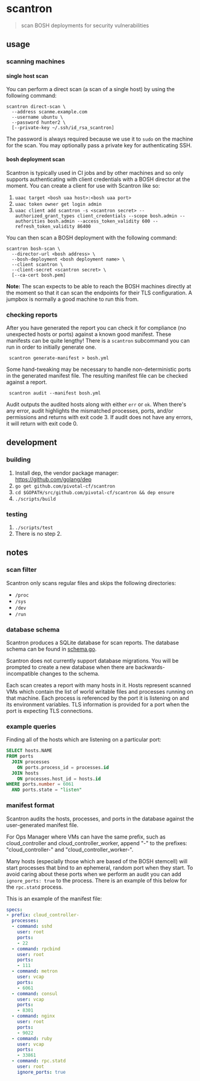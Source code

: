 # scantron

> scan BOSH deployments for security vulnerabilities

## usage

### scanning machines

#### single host scan

You can perform a direct scan (a scan of a single host) by using the following
command:

    scantron direct-scan \
      --address scanme.example.com
      --username ubuntu \
      --password hunter2 \
      [--private-key ~/.ssh/id_rsa_scantron]

The password is always required because we use it to `sudo` on the machine for
the scan. You may optionally pass a private key for authenticating SSH.

#### bosh deployment scan

Scantron is typically used in CI jobs and by other machines and so only
supports authenticating with client credentials with a BOSH director at the
moment. You can create a client for use with Scantron like so:

1. `uaac target <bosh uaa host>:<bosh uaa port>`
2. `uaac token owner get login admin`
3. `uaac client add scantron -s <scantron secret> --authorized_grant_types client_credentials --scope bosh.admin --authorities bosh.admin --access_token_validity 600 --refresh_token_validity 86400`

You can then scan a BOSH deployment with the following command:

    scantron bosh-scan \
      --director-url <bosh address> \
      --bosh-deployment <bosh deployment name> \
      --client scantron \
      --client-secret <scantron secret> \
      [--ca-cert bosh.pem]

**Note:** The scan expects to be able to reach the BOSH machines directly at
the moment so that it can scan the endpoints for their TLS configuration. A
jumpbox is normally a good machine to run this from.

### checking reports

After you have generated the report you can check it for compliance (no
unexpected hosts or ports) against a known good manifest. These manifests can
be quite lengthy! There is a `scantron` subcommand you can run in order to
initially generate one.

     scantron generate-manifest > bosh.yml

Some hand-tweaking may be necessary to handle non-deterministic ports in the
generated manifest file. The resulting manifest file can be checked against a
report.

     scantron audit --manifest bosh.yml

Audit outputs the audited hosts along with either `err` or `ok`. When there's
any error, audit highlights the mismatched processes, ports, and/or permissions
and returns with exit code 3. If audit does not have any errors, it will return
with exit code 0.

## development

### building

1. Install dep, the vendor package manager: https://github.com/golang/dep
2. `go get github.com/pivotal-cf/scantron`
3. `cd $GOPATH/src/github.com/pivotal-cf/scantron && dep ensure`
4. `./scripts/build`

### testing

1. `./scripts/test`
2. There is no step 2.

## notes

### scan filter

Scantron only scans regular files and skips the following directories:

  * `/proc`
  * `/sys`
  * `/dev`
  * `/run`

### database schema

Scantron produces a SQLite database for scan reports. The database schema can
be found in [schema.go](https://github.com/pivotal-cf/scantron/blob/master/db/schema.go).

Scantron does not currently support database migrations. You will be prompted
to create a new database when there are backwards-incompatible changes to the
schema.

Each scan creates a report with many hosts in it. Hosts represent scanned VMs
which contain the list of world writable files and processes running on that
machine. Each process is referenced by the port it is listening on and its
environment variables. TLS information is provided for a port when the port is
expecting TLS connections.

### example queries

Finding all of the hosts which are listening on a particular port:

``` sql
SELECT hosts.NAME
FROM ports
  JOIN processes
    ON ports.process_id = processes.id
  JOIN hosts
    ON processes.host_id = hosts.id
WHERE ports.number = 6061
  AND ports.state = "listen"
```

### manifest format

Scantron audits the hosts, processes, and ports in the database against the
user-generated manifest file.

For Ops Manager where VMs can have the same prefix, such as cloud_controller
and cloud_controller_worker, append "-" to the prefixes: "cloud_controller-"
and "cloud_controller_worker-".

Many hosts (especially those which are based of the BOSH stemcell) will start
processes that bind to an ephemeral, random port when they start. To avoid
caring about these ports when we perform an audit you can add `ignore_ports:
true` to the process. There is an example of this below for the `rpc.statd`
process.

This is an example of the manifest file:

``` yaml
specs:
- prefix: cloud_controller-
  processes:
  - command: sshd
    user: root
    ports:
    - 22
  - command: rpcbind
    user: root
    ports:
    - 111
  - command: metron
    user: vcap
    ports:
    - 6061
  - command: consul
    user: vcap
    ports:
    - 8301
  - command: nginx
    user: root
    ports:
    - 9022
  - command: ruby
    user: vcap
    ports:
    - 33861
  - command: rpc.statd
    user: root
    ignore_ports: true
```
